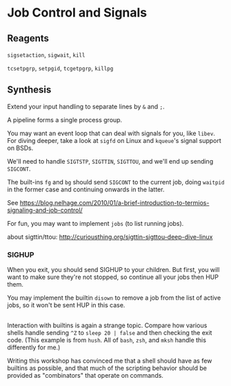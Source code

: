 # Job Control and Signals

## Reagents

`sigsetaction`, `sigwait`, `kill`

`tcsetpgrp`, `setpgid`, `tcgetpgrp`, `killpg`

## Synthesis

Extend your input handling to separate lines by `&` and `;`.

A pipeline forms a single process group.

You may want an event loop that can deal with signals for you, like
`libev`.  For diving deeper, take a look at `sigfd` on Linux and
`kqueue`'s signal support on BSDs.

We'll need to handle `SIGTSTP`, `SIGTTIN`, `SIGTTOU`, and we'll end up
sending `SIGCONT`.

The built-ins `fg` and `bg` should send `SIGCONT` to the current job,
doing `waitpid` in the former case and continuing onwards in the
latter.

See https://blog.nelhage.com/2010/01/a-brief-introduction-to-termios-signaling-and-job-control/

For fun, you may want to implement `jobs` (to list running jobs).

about sigttin/ttou: http://curiousthing.org/sigttin-sigttou-deep-dive-linux

### SIGHUP

When you exit, you should send SIGHUP to your children.  But first,
you will want to make sure they're not stopped, so continue all your
jobs then HUP them.

You may implement the builtin `disown` to remove a job from the list
of active jobs, so it won't be sent HUP in this case.

##

Interaction with builtins is again a strange topic.  Compare how
various shells handle sending `^Z` to `sleep 20 | false` and then
checking the exit code.  (This example is from `hush`.  All of `bash`,
`zsh`, and `mksh` handle this differently for me.)

Writing this workshop has convinced me that a shell should have as few
builtins as possible, and that much of the scripting behavior should
be provided as "combinators" that operate on commands.
